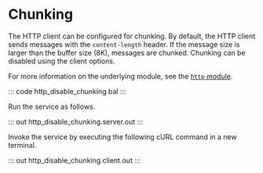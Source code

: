 # Chunking

The HTTP client can be configured for chunking. By default, the HTTP client sends messages with the `content-length` header. If the message size is larger than the buffer size (8K), messages are chunked. Chunking can be disabled using the client options.

For more information on the underlying module, see the [`http` module](https://lib.ballerina.io/ballerina/http/latest/).

::: code http_disable_chunking.bal :::

Run the service as follows.

::: out http_disable_chunking.server.out :::

Invoke the service by executing the following cURL command in a new terminal.

::: out http_disable_chunking.client.out :::

